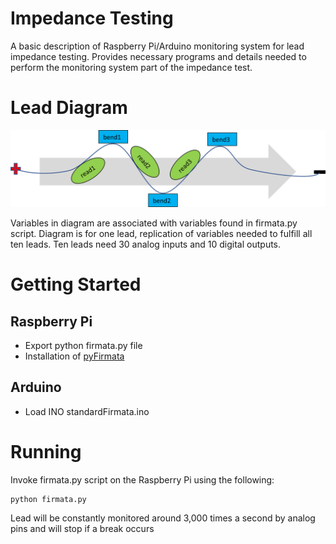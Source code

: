 # Impedance Testing
A basic description of Raspberry Pi/Arduino monitoring system for lead impedance testing. Provides necessary programs and details needed to perform the monitoring system part of the impedance test.

# Lead Diagram
![Flow](https://github.com/lukehami55/impedance/blob/main/leadFlow.png?raw=true)

Variables in diagram are associated with variables found in firmata.py script. Diagram is for one lead, replication of variables needed to fulfill all ten leads. Ten leads need 30 analog inputs and 10 digital outputs.

# Getting Started
## Raspberry Pi
- Export python firmata.py file
- Installation of [pyFirmata](https://pypi.org/project/pyFirmata/)

## Arduino
- Load INO standardFirmata.ino

# Running
Invoke firmata.py script on the Raspberry Pi using the following:
```
python firmata.py
```
Lead will be constantly monitored around 3,000 times a second by analog pins and will stop if a break occurs
